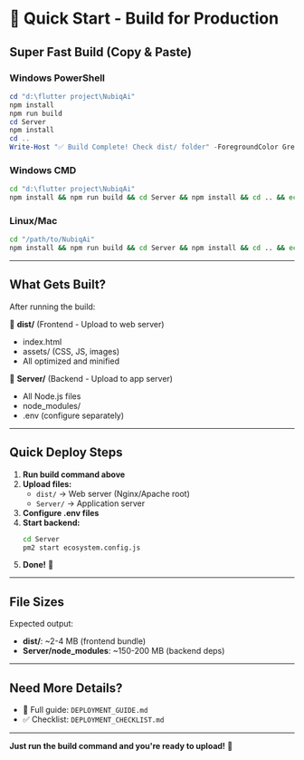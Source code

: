 # 🚀 Quick Start - Build for Production

## Super Fast Build (Copy & Paste)

### Windows PowerShell
```powershell
cd "d:\flutter project\NubiqAi"
npm install
npm run build
cd Server
npm install
cd ..
Write-Host "✅ Build Complete! Check dist/ folder" -ForegroundColor Green
```

### Windows CMD
```cmd
cd "d:\flutter project\NubiqAi"
npm install && npm run build && cd Server && npm install && cd .. && echo Build Complete!
```

### Linux/Mac
```bash
cd "/path/to/NubiqAi"
npm install && npm run build && cd Server && npm install && cd .. && echo "✅ Build Complete!"
```

---

## What Gets Built?

After running the build:

📁 **dist/** (Frontend - Upload to web server)
- index.html
- assets/ (CSS, JS, images)
- All optimized and minified

📁 **Server/** (Backend - Upload to app server)
- All Node.js files
- node_modules/
- .env (configure separately)

---

## Quick Deploy Steps

1. **Run build command above**
2. **Upload files:**
   - `dist/` → Web server (Nginx/Apache root)
   - `Server/` → Application server
3. **Configure .env files**
4. **Start backend:**
   ```bash
   cd Server
   pm2 start ecosystem.config.js
   ```
5. **Done!** 🎉

---

## File Sizes

Expected output:
- **dist/**: ~2-4 MB (frontend bundle)
- **Server/node_modules**: ~150-200 MB (backend deps)

---

## Need More Details?

- 📖 Full guide: `DEPLOYMENT_GUIDE.md`
- ✅ Checklist: `DEPLOYMENT_CHECKLIST.md`

---

**Just run the build command and you're ready to upload!** 🚀
